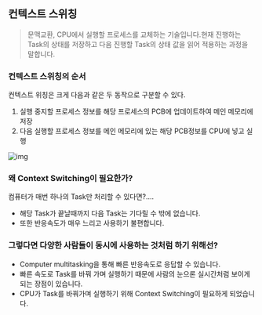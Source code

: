 ## 컨텍스트 스위칭

> 문맥교환, CPU에서 실행할 프로세스를 교체하는 기술입니다.현재 진행하는 Task의 상태를 저장하고 다음 진행할 Task의 상태 값을 읽어 적용하는 과정을 말합니다.

### 컨텍스트 스위칭의 순서

컨텍스트 위칭은 크게 다음과 같은 두 동작으로 구분할 수 있다.

1. 실행 중지할 프로세스 정보를 해당 프로세스의 PCB에 업데이트하여 메인 메모리에 저장
2. 다음 실행할 프로세스 정보를 메인 메모리에 있는 해당 PCB정보를 CPU에 넣고 실행

![img](https://user-images.githubusercontent.com/53684676/83859315-b2fb5d80-a758-11ea-9071-ab0aaf45b22a.png)

### 왜 Context Switching이 필요한가?

컴퓨터가 매번 하나의 Task만 처리할 수 있다면?....

- 해당 Task가 끝날때까지 다음 Task는 기다릴 수 밖에 없습니다.
- 또한 반응속도가 매우 느리고 사용하기 불편합니다.

### 그렇다면 다양한 사람들이 동시에 사용하는 것처럼 하기 위해선?

- Computer multitasking을 통해 빠른 반응속도로 응답할 수 있습니다.
- 빠른 속도로 Task를 바꿔 가며 실행하기 때문에 사람의 눈으론 실시간처럼 보이게 되는 장점이 있습니다.
- CPU가 Task를 바꿔가며 실행하기 위해 Context Switching이 필요하게 되었습니다.